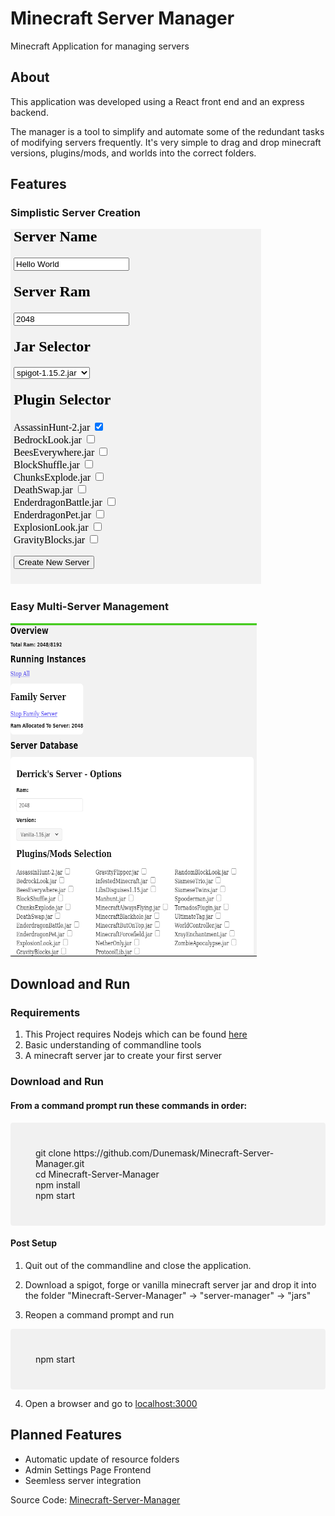 # Minecraft Server Manager
Minecraft Application for managing servers
## About
 This application was developed using a React front end and an express backend.

The manager is a tool to simplify and automate some of the redundant tasks of modifying servers frequently. It's very simple to drag and drop minecraft versions, plugins/mods, and worlds into the correct folders. 

## Features

### Simplistic Server Creation
![Image Not Found](https://raw.githubusercontent.com/Dunemask/Minecraft-Server-Manager/master/images/Server-Creation.png)

### Easy Multi-Server Management
![Image Not Found](https://raw.githubusercontent.com/Dunemask/Minecraft-Server-Manager/master/images/Server-Management.png)



## Download and Run

### Requirements

1. This Project requires Nodejs which can be found
[here](https://nodejs.org/en/download/)
2. Basic understanding of commandline tools
3. A minecraft server jar to create your first server

### Download and Run
#### From a command prompt run these commands in order:
<div style="background-color:rgba(0, 0, 0, 0.0470588); text-align:left; padding:40px; border-radius:4px;">
<div style="margin:auto;">
    git clone https://github.com/Dunemask/Minecraft-Server-Manager.git
    <br/>
    cd Minecraft-Server-Manager
    <br/>
    npm install
    <br/>
    npm start
</div>
</div>

#### Post Setup
1. Quit out of the commandline and close the application. 

2. Download a spigot, forge or vanilla
 minecraft server jar and drop it into the folder
"Minecraft-Server-Manager" -> "server-manager" -> "jars"

3. Reopen a command prompt and run

<div style="background-color:rgba(0, 0, 0, 0.0470588); text-align:left; padding:40px; border-radius:4px;">
<div style="margin:auto;">
    npm start
</div>
</div>

4. Open a browser and go to [localhost:3000](http://localhost:3000)


## Planned Features
* Automatic update of resource folders
* Admin Settings Page Frontend
* Seemless server integration 

Source Code: [Minecraft-Server-Manager](https://github.com/Dunemask/Minecraft-Server-Manager)





